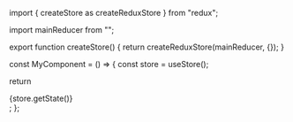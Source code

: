 import { createStore as createReduxStore } from "redux";

import mainReducer from "<reducer-path>";

export function createStore() {
return createReduxStore(mainReducer, {});
}

const MyComponent = () => {
const store = useStore();

return <div>{store.getState()}</div>;
};
